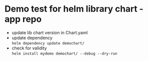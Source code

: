 # Demo test for helm library chart - app repo
- update lib chart version in Chart.yaml
- update dependency  
`helm dependency update demochart/`
- check for validity  
`helm install mydemo demochart/ --debug --dry-run`